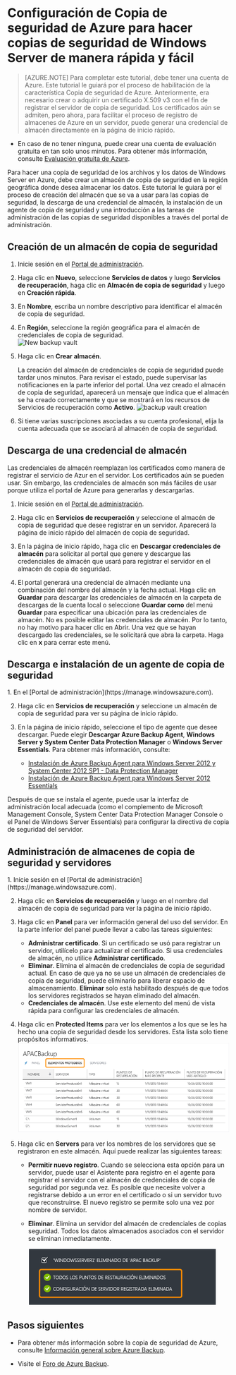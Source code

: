 ﻿<properties 
	pageTitle="Configuración de los servicios de Copia de seguridad de Azure para hacer copias de seguridad de Windows Server de manera rápida y fácil" 
	description="Use este tutorial para aprender a utilizar el servicio Copia de seguridad en la nube de Microsoft Azure para crear copias de seguridad de Windows Server en la nube." 
	services="backup" 
	documentationCenter="" 
	authors="markgalioto" 
	manager="jwhit" 
	editor="tysonn"/>

<tags 
	ms.service="backup" 
	ms.workload="storage-backup-recovery" 
	ms.tgt_pltfrm="na" 
	ms.devlang="na" 
	ms.topic="article" 
	ms.date="03/04/2015" 
	ms.author="markgal"/>



<h1><a id="configure-a-backup-vault-tutorial"></a>Configuración de Copia de seguridad de Azure para hacer copias de seguridad de Windows Server de manera rápida y fácil</h1>

> [AZURE.NOTE] Para completar este tutorial, debe tener una cuenta de Azure. Este tutorial le guiará por el proceso de habilitación de la característica Copia de seguridad de Azure. Anteriormente, era necesario crear o adquirir un certificado X.509 v3 con el fin de registrar el servidor de copia de seguridad. Los certificados aún se admiten, pero ahora, para facilitar el proceso de registro de almacenes de Azure en un servidor, puede generar una credencial de almacén directamente en la página de inicio rápido. 
<ul><li>En caso de no tener ninguna, puede crear una cuenta de evaluación gratuita en tan solo unos minutos. Para obtener más información, consulte <a href="/pricing/free-trial/">Evaluación gratuita de Azure</a>.</li></ul>
  

<p>Para hacer una copia de seguridad de los archivos y los datos de Windows Server en Azure, debe crear un almacén de copia de seguridad en la región geográfica donde desea almacenar los datos. Este tutorial le guiará por el proceso de creación del almacén que se va a usar para las copias de seguridad, la descarga de una credencial de almacén, la instalación de un agente de copia de seguridad y una introducción a las tareas de administración de las copias de seguridad disponibles a través del portal de administración.</p>



<h2><a id="create"></a>Creación de un almacén de copia de seguridad</h2>

1. Inicie sesión en el [Portal de administración](https://manage.windowsazure.com).

2. Haga clic en **Nuevo**, seleccione **Servicios de datos** y luego **Servicios de recuperación**, haga clic en **Almacén de copia de seguridad** y luego en **Creación rápida**.

3. En **Nombre**, escriba un nombre descriptivo para identificar el almacén de copia de seguridad.

4. En **Región**, seleccione la región geográfica para el almacén de credenciales de copia de seguridad.  
![New backup vault](http://i.imgur.com/8ptgjuo.png)

5. Haga clic en **Crear almacén**.

	La creación del almacén de credenciales de copia de seguridad puede tardar unos minutos. Para revisar el estado, puede supervisar las notificaciones en la parte inferior del portal. Una vez creado el almacén de copia de seguridad, aparecerá un mensaje que indica que el almacén se ha creado correctamente y que se mostrará en los recursos de Servicios de recuperación como **Activo**. 
![backup vault creation](http://i.imgur.com/grtLcKM.png)

3. Si tiene varias suscripciones asociadas a su cuenta profesional, elija la cuenta adecuada que se asociará al almacén de copia de seguridad.

<h2><a id="upload"></a>Descarga de una credencial de almacén</h2>

Las credenciales de almacén reemplazan los certificados como manera de registrar el servicio de Azur en el servidor. Los certificados aún se pueden usar. Sin embargo, las credenciales de almacén son más fáciles de usar porque utiliza el portal de Azure para generarlas y descargarlas.  

1. Inicie sesión en el [Portal de administración](https://manage.windowsazure.com).

2. Haga clic en **Servicios de recuperación** y seleccione el almacén de copia de seguridad que desee registrar en un servidor.  Aparecerá la página de inicio rápido del almacén de copia de seguridad.
	

3. En la página de inicio rápido, haga clic en **Descargar credenciales de almacén** para solicitar al portal que genere y descargue las credenciales de almacén que usará para registrar el servidor en el almacén de copia de seguridad.

4. El portal generará una credencial de almacén mediante una combinación del nombre del almacén y la fecha actual. Haga clic en **Guardar** para descargar las credenciales de almacén en la carpeta de descargas de la cuenta local o seleccione **Guardar como** del menú **Guardar** para especificar una ubicación para las credenciales de almacén. No es posible editar las credenciales de almacén. Por lo tanto, no hay motivo para hacer clic en Abrir. Una vez que se hayan descargado las credenciales, se le solicitará que abra la carpeta. Haga clic en **x** para cerrar este menú.

<h2><a id="download"></a>Descarga e instalación de un agente de copia de seguridad</h2>
1. En el [Portal de administración](https://manage.windowsazure.com).

2. Haga clic en **Servicios de recuperación** y seleccione un almacén de copia de seguridad para ver su página de inicio rápido.

3. En la página de inicio rápido, seleccione el tipo de agente que desee descargar. Puede elegir **Descargar Azure Backup Agent**, **Windows Server y System Center Data Protection Manager** o **Windows Server Essentials**.  Para obtener más información, consulte:

	* [Instalación de Azure Backup Agent para Windows Server 2012 y System Center 2012 SP1 - Data Protection Manager](http://technet.microsoft.com/library/hh831761.aspx#BKMK_installagent)
	* [Instalación de Azure Backup Agent para Windows Server 2012 Essentials](http://technet.microsoft.com/library/jj884318.aspx)

Después de que se instala el agente, puede usar la interfaz de administración local adecuada (como el complemento de Microsoft Management Console, System Center Data Protection Manager Console o el Panel de Windows Server Essentials) para configurar la directiva de copia de seguridad del servidor.
	
  

<h2><a id="manage"></a>Administración de almacenes de copia de seguridad y servidores</h2>
1. Inicie sesión en el [Portal de administración](https://manage.windowsazure.com).

2. Haga clic en **Servicios de recuperación** y luego en el nombre del almacén de copia de seguridad para ver la página de inicio rápido. 

3. Haga clic en **Panel** para ver información general del uso del servidor. En la parte inferior del panel puede llevar a cabo las tareas siguientes:
	* **Administrar certificado**. Si un certificado se usó para registrar un servidor, utilícelo para actualizar el certificado. Si usa credenciales de almacén, no utilice **Administrar certificado**.
	* **Eliminar**. Elimina el almacén de credenciales de copia de seguridad actual. En caso de que ya no se use un almacén de credenciales de copia de seguridad, puede eliminarlo para liberar espacio de almacenamiento. **Eliminar** solo está habilitado después de que todos los servidores registrados se hayan eliminado del almacén.
	* **Credenciales de almacén**. Use este elemento del menú de vista rápida para configurar las credenciales de almacén. 

3. Haga clic en **Protected Items** para ver los elementos a los que se les ha hecho una copia de seguridad desde los servidores. Esta lista solo tiene propósitos informativos.  
![Protected Items][protected-itmes]

4. Haga clic en **Servers** para ver los nombres de los servidores que se registraron en este almacén. Aquí puede realizar las siguientes tareas:
	* **Permitir nuevo registro**. Cuando se selecciona esta opción para un servidor, puede usar el Asistente para registro en el agente para registrar el servidor con el almacén de credenciales de copia de seguridad por segunda vez. Es posible que necesite volver a registrarse debido a un error en el certificado o si un servidor tuvo que reconstruirse. El nuevo registro se permite solo una vez por nombre de servidor.
	* **Eliminar**. Elimina un servidor del almacén de credenciales de copias seguridad. Todos los datos almacenados asociados con el servidor se eliminan inmediatamente.

		![Deleted Server][deleted-server]

<h2><a id="next"></a>Pasos siguientes</h2>

- Para obtener más información sobre la copia de seguridad de Azure, consulte [Información general sobre Azure Backup](http://go.microsoft.com/fwlink/p/?LinkId=222425). 

- Visite el [Foro de Azure Backup](http://go.microsoft.com/fwlink/p/?LinkId=290933).

[new-backup-vault]: ./media/backup-configure-vault/RS_howtobackup1.png
[backup-vault-create]: ./media/backup-configure-vault/RS_howtobackup2.png
[manage-cert]: ./media/backup-configure-vault/RS_howtoupload1.png
[install-agent]: ./media/backup-configure-vault/RS_howtodownload1.png
[deleted-server]: ./media/backup-configure-vault/RS_deletedserver.png
[protected-itmes]: ./media/backup-configure-vault/RS_protecteditems.png

<!--HONumber=49--> 

<!--HONumber=49-->